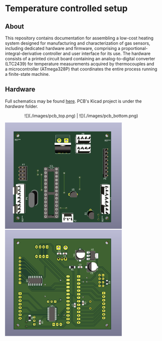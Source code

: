 # Temperature controlled setup

## About

This repository contains documentation for assembling a low-cost heating system designed for manufacturing and characterization of gas sensors, including dedicated hardware and firmware, comprising a proportional-integral-derivative controller and user interface for its use. The hardware consists of a printed circuit board containing an analog-to-digital converter (LTC2439) for temperature measurements acquired by thermocouples and a microcontroller (ATmega328P) that coordinates the entire process running a finite-state machine.

## Hardware

Full schematics may be found [here](./hardware/schematics.pdf). PCB's Kicad project is under the *hardware* folder.

<p align="center">
![](./images/pcb_top.png) | ![](./images/pcb_bottom.png)

</p>

<img src="./images/pcb_top.png" alt="PCB top" height="350">

<img src="./images/pcb_bottom.png" alt="PCB bottom" height="350">